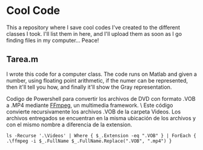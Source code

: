 # Cool Code

This a repository where I save cool codes I've created to the different classes I took. I'll list them in here, and I'll upload them as soon as I go finding files in my computer...
Peace!


## Tarea.m

I wrote this code for a computer class. The code runs on Matlab and given a number, using floating point arithmetic, if the numer can be represented, then it'll tell you how, and finally it'll show the Gray representation.

Codigo de Powershell para convertir los archivos de DVD con formato .VOB a .MP4 mediante [FFmpeg](https://ffmpeg.org/documentation.html), un multimedia framework. \\
Este código convierte recursivamente los archivos .VOB de la carpeta Videos. Los archivos entregados se encuentran en la misma ubicación de los archivos y con el mismo nombre a diferencia de la extension.

```
ls -Recurse '.\Videos' | Where { $_.Extension -eq ".VOB" } | ForEach { .\ffmpeg -i $_.FullName $_.FullName.Replace(".VOB", ".mp4") }
```

